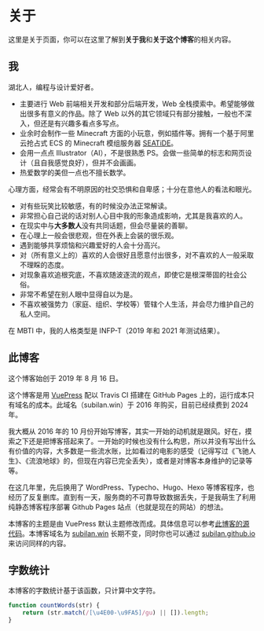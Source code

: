 # 关于

这里是关于页面，你可以在这里了解到**关于我**和**关于这个博客**的相关内容。

## 我

湖北人，编程与设计爱好者。

- 主要进行 Web 前端相关开发和部分后端开发，Web 全栈摸索中。希望能够做出很多有意义的作品。除了 Web 以外的其它领域只有部分接触，一般也不深入，但还是有兴趣多看点多写点。
- 业余时会制作一些 Minecraft 方面的小玩意，例如插件等。拥有一个基于阿里云抢占式 ECS 的 Minecraft 模组服务器 [SEATiDE](https://seatide.top)。
- 会用一点点 Illustrator（AI），不是很熟悉 PS。会做一些简单的标志和网页设计（且自我感觉良好），但并不会画画。
- 热爱数学的美但一点也不擅长数学。

心理方面，经常会有不明原因的社交恐惧和自卑感；十分在意他人的看法和眼光。
- 对有些玩笑比较敏感，有的时候没办法正常解读。
- 非常担心自己说的话对别人心目中我的形象造成影响，尤其是我喜欢的人。
- 在现实中与**大多数人**没有共同话题，但会尽量装的善聊。
- 在心理上一般会很悲观，但在外表上会装的很乐观。
- 遇到能够共享烦恼和兴趣爱好的人会十分高兴。
- 对（所有意义上的）喜欢的人会很好且愿意付出很多，对不喜欢的人一般采取不理睬的态度。
- 对现象喜欢追根究底，不喜欢随波逐流的观点，即使它是根深蒂固的社会公俗。
- 非常不希望在别人眼中显得自以为是。
- 不喜欢被强势力（家庭、组织、学校等）管辖个人生活，并会尽力维护自己的私人空间。

在 MBTI 中，我的人格类型是 INFP-T（2019 年和 2021 年测试结果）。

## 此博客

这个博客始创于 2019 年 8 月 16 日。

这个博客是用 [VuePress](https://vuepress.vuejs.org) 配以 Travis CI 搭建在 GitHub Pages 上的，运行成本只有域名的成本。此域名（subilan.win）于 2016 年购买，目前已经续费到 2024 年。

我大概从 2016 年的 10 月份开始写博客，其实一开始的动机就是跟风。好在，摸索之下还是把博客搭起来了。一开始的时候也没有什么构思，所以并没有写出什么有价值的内容，大多数是一些流水账，比如看过的电影的感受（记得写过《飞驰人生》、《流浪地球》的，但现在内容已完全丢失），或者是对博客本身维护的记录等等。

在这几年里，先后换用了 WordPress、Typecho、Hugo、Hexo 等博客程序，也经历了反复删库。直到有一天，服务商的不可靠导致数据丢失，于是我萌生了利用纯静态博客程序部署 Github Pages 站点（也就是现在的网站）的想法。

本博客的主题是由 VuePress 默认主题修改而成。具体信息可以参考[此博客的源代码](https://github.com/Subilan/subilan.github.io)。本博客域名为 [subilan.win](https://subilan.win) 长期不变，同时你也可以通过 [subilan.github.io](https://subilan.github.io) 来访问同样的内容。

## 字数统计

本博客的字数统计基于该函数，只计算中文字符。

```javascript
function countWords(str) {
	return (str.match(/[\u4E00-\u9FA5]/gu) || []).length;
}
```
